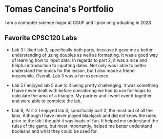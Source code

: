 
# Tomas Cancina's Portfolio

I am a computer science major at CSUF and I plan on graduating in 2028

## Favorite CPSC120 Labs

* Lab 3 
I liked lab 3, specifically both parts, because it gave me a better understanding of using doubles as well as formatting. It was a good way of learning how to input data. In regards to part 2, it was a nice and helpful introduction to inputting dates. Not only was I able to better understand the topics for the lesson, but I also made a friend meanwhile. Overall, Lab 3 was a fun experience. 

* Lab 5
I enjoyed lab 5 due to it being pretty challenging. It was something I have never dealt with before considering we had to use for-loops to calculate the area of a triangle. My partner and I went over it together and were able to complete the lab. 

* Lab 8, Part 2
I enjoyed lab 8, specifically part 2, the most out of all the labs. Although I have never played blackjack and did not know the rules prior to the lab I thought it was loads of fun. It helped me understand the rules of the game, but most importantly, helped me better understand booleans and what they could be used for. 
